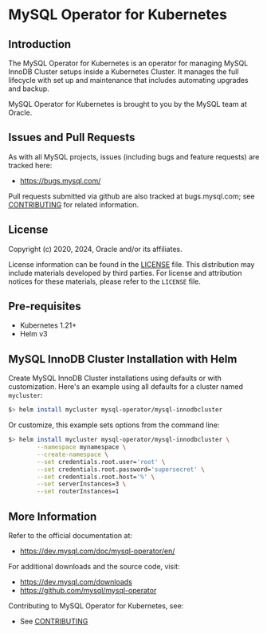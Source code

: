 # MySQL Operator for Kubernetes

## Introduction

The MySQL Operator for Kubernetes is an operator for managing MySQL InnoDB Cluster setups inside a Kubernetes Cluster.
It manages the full lifecycle with set up and maintenance that includes automating upgrades and backup.

MySQL Operator for Kubernetes is brought to you by the MySQL team at Oracle.

## Issues and Pull Requests

As with all MySQL projects, issues (including bugs and feature requests) are tracked here:

  * https://bugs.mysql.com/

Pull requests submitted via github are also tracked at bugs.mysql.com; see [CONTRIBUTING](CONTRIBUTING.md) for related information.

## License

Copyright (c) 2020, 2024, Oracle and/or its affiliates.

License information can be found in the [LICENSE](https://github.com/mysql/mysql-operator/blob/trunk/LICENSE) file.
This distribution may include materials developed by third parties. For license
and attribution notices for these materials, please refer to the `LICENSE` file.

## Pre-requisites
* Kubernetes 1.21+
* Helm v3

## MySQL InnoDB Cluster Installation with Helm

Create MySQL InnoDB Cluster installations using defaults or with customization.
Here's an example using all defaults for a cluster named `mycluster`:

```sh
$> helm install mycluster mysql-operator/mysql-innodbcluster
```

Or customize, this example sets options from the command line:

```sh
$> helm install mycluster mysql-operator/mysql-innodbcluster \
        --namespace mynamespace \
        --create-namespace \
        --set credentials.root.user='root' \
        --set credentials.root.password='supersecret' \
        --set credentials.root.host='%' \
        --set serverInstances=3 \
        --set routerInstances=1
```

## More Information

Refer to the official documentation at:

  * https://dev.mysql.com/doc/mysql-operator/en/

For additional downloads and the source code, visit:

  * https://dev.mysql.com/downloads
  * https://github.com/mysql/mysql-operator

Contributing to MySQL Operator for Kubernetes, see:

  * See [CONTRIBUTING](CONTRIBUTING.md)
